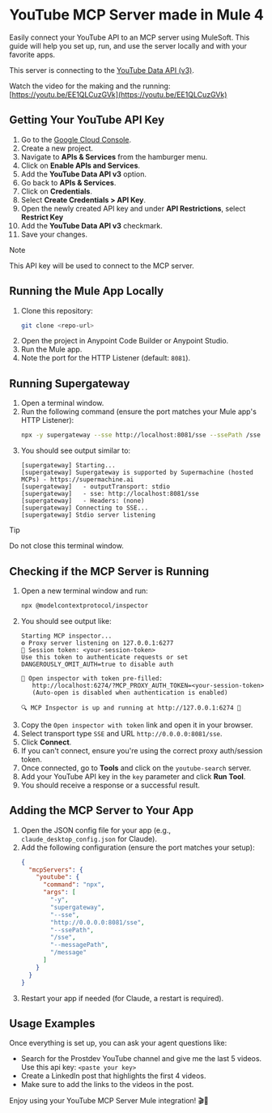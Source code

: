 # YouTube MCP Server made in Mule 4

Easily connect your YouTube API to an MCP server using MuleSoft. This guide will help you set up, run, and use the server locally and with your favorite apps.

This server is connecting to the [YouTube Data API (v3)](https://developers.google.com/youtube/v3/docs/search/list).

Watch the video for the making and the running: [https://youtu.be/EE1QLCuzGVk](https://youtu.be/EE1QLCuzGVk)

## Getting Your YouTube API Key

1. Go to the [Google Cloud Console](https://console.cloud.google.com/).
2. Create a new project.
3. Navigate to **APIs & Services** from the hamburger menu.
4. Click on **Enable APIs and Services**.
5. Add the **YouTube Data API v3** option.
6. Go back to **APIs & Services**.
7. Click on **Credentials**.
8. Select **Create Credentials > API Key**.
9. Open the newly created API key and under **API Restrictions**, select **Restrict Key**
10. Add the **YouTube Data API v3** checkmark.
11. Save your changes.

> [!NOTE] 
> This API key will be used to connect to the MCP server.


## Running the Mule App Locally

1. Clone this repository:
   ```sh
   git clone <repo-url>
   ```
2. Open the project in Anypoint Code Builder or Anypoint Studio.
3. Run the Mule app.
4. Note the port for the HTTP Listener (default: `8081`).

## Running Supergateway

1. Open a terminal window.
2. Run the following command (ensure the port matches your Mule app's HTTP Listener):
   ```sh
   npx -y supergateway --sse http://localhost:8081/sse --ssePath /sse --messagePath /message
   ```
3. You should see output similar to:
   ```
   [supergateway] Starting...
   [supergateway] Supergateway is supported by Supermachine (hosted MCPs) - https://supermachine.ai
   [supergateway]   - outputTransport: stdio
   [supergateway]   - sse: http://localhost:8081/sse
   [supergateway]   - Headers: (none)
   [supergateway] Connecting to SSE...
   [supergateway] Stdio server listening
   ```
   
> [!TIP] 
> Do not close this terminal window.

## Checking if the MCP Server is Running

1. Open a new terminal window and run:
   ```sh
   npx @modelcontextprotocol/inspector
   ```
2. You should see output like:
   ```
   Starting MCP inspector...
   ⚙️ Proxy server listening on 127.0.0.1:6277
   🔑 Session token: <your-session-token>
   Use this token to authenticate requests or set DANGEROUSLY_OMIT_AUTH=true to disable auth

   🔗 Open inspector with token pre-filled:
      http://localhost:6274/?MCP_PROXY_AUTH_TOKEN=<your-session-token>
      (Auto-open is disabled when authentication is enabled)

   🔍 MCP Inspector is up and running at http://127.0.0.1:6274 🚀
   ```
3. Copy the `Open inspector with token` link and open it in your browser.
4. Select transport type `SSE` and URL `http://0.0.0.0:8081/sse`.
5. Click **Connect**.
6. If you can't connect, ensure you're using the correct proxy auth/session token.
7. Once connected, go to **Tools** and click on the `youtube-search` server.
8. Add your YouTube API key in the `key` parameter and click **Run Tool**.
9. You should receive a response or a successful result.

## Adding the MCP Server to Your App

1. Open the JSON config file for your app (e.g., `claude_desktop_config.json` for Claude).
2. Add the following configuration (ensure the port matches your setup):
   ```json
   {
     "mcpServers": {
       "youtube": {
         "command": "npx",
         "args": [
           "-y",
           "supergateway",
           "--sse",
           "http://0.0.0.0:8081/sse",
           "--ssePath",
           "/sse",
           "--messagePath",
           "/message"
         ]
       }
     }
   }
   ```
3. Restart your app if needed (for Claude, a restart is required).

## Usage Examples
Once everything is set up, you can ask your agent questions like:

- Search for the Prostdev YouTube channel and give me the last 5 videos. Use this api key: `<paste your key>`
- Create a LinkedIn post that highlights the first 4 videos.
- Make sure to add the links to the videos in the post.

Enjoy using your YouTube MCP Server Mule integration! 🎬🚀

